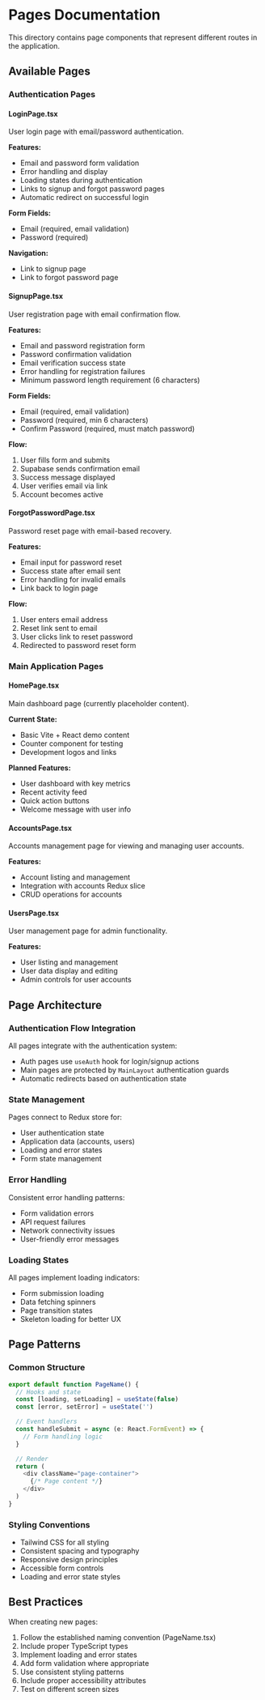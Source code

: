 # Pages Documentation

This directory contains page components that represent different routes in the application.

## Available Pages

### Authentication Pages

#### LoginPage.tsx

User login page with email/password authentication.

**Features:**

- Email and password form validation
- Error handling and display
- Loading states during authentication
- Links to signup and forgot password pages
- Automatic redirect on successful login

**Form Fields:**

- Email (required, email validation)
- Password (required)

**Navigation:**

- Link to signup page
- Link to forgot password page

#### SignupPage.tsx

User registration page with email confirmation flow.

**Features:**

- Email and password registration form
- Password confirmation validation
- Email verification success state
- Error handling for registration failures
- Minimum password length requirement (6 characters)

**Form Fields:**

- Email (required, email validation)
- Password (required, min 6 characters)
- Confirm Password (required, must match password)

**Flow:**

1. User fills form and submits
2. Supabase sends confirmation email
3. Success message displayed
4. User verifies email via link
5. Account becomes active

#### ForgotPasswordPage.tsx

Password reset page with email-based recovery.

**Features:**

- Email input for password reset
- Success state after email sent
- Error handling for invalid emails
- Link back to login page

**Flow:**

1. User enters email address
2. Reset link sent to email
3. User clicks link to reset password
4. Redirected to password reset form

### Main Application Pages

#### HomePage.tsx

Main dashboard page (currently placeholder content).

**Current State:**

- Basic Vite + React demo content
- Counter component for testing
- Development logos and links

**Planned Features:**

- User dashboard with key metrics
- Recent activity feed
- Quick action buttons
- Welcome message with user info

#### AccountsPage.tsx

Accounts management page for viewing and managing user accounts.

**Features:**

- Account listing and management
- Integration with accounts Redux slice
- CRUD operations for accounts

#### UsersPage.tsx

User management page for admin functionality.

**Features:**

- User listing and management
- User data display and editing
- Admin controls for user accounts

## Page Architecture

### Authentication Flow Integration

All pages integrate with the authentication system:

- Auth pages use `useAuth` hook for login/signup actions
- Main pages are protected by `MainLayout` authentication guards
- Automatic redirects based on authentication state

### State Management

Pages connect to Redux store for:

- User authentication state
- Application data (accounts, users)
- Loading and error states
- Form state management

### Error Handling

Consistent error handling patterns:

- Form validation errors
- API request failures
- Network connectivity issues
- User-friendly error messages

### Loading States

All pages implement loading indicators:

- Form submission loading
- Data fetching spinners
- Page transition states
- Skeleton loading for better UX

## Page Patterns

### Common Structure

```typescript
export default function PageName() {
  // Hooks and state
  const [loading, setLoading] = useState(false)
  const [error, setError] = useState('')

  // Event handlers
  const handleSubmit = async (e: React.FormEvent) => {
    // Form handling logic
  }

  // Render
  return (
    <div className="page-container">
      {/* Page content */}
    </div>
  )
}
```

### Styling Conventions

- Tailwind CSS for all styling
- Consistent spacing and typography
- Responsive design principles
- Accessible form controls
- Loading and error state styles

## Best Practices

When creating new pages:

1. Follow the established naming convention (PageName.tsx)
2. Include proper TypeScript types
3. Implement loading and error states
4. Add form validation where appropriate
5. Use consistent styling patterns
6. Include proper accessibility attributes
7. Test on different screen sizes
